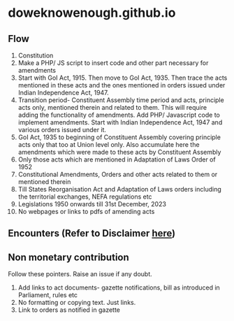 # doweknowenough.github.io

## Flow
1. Constitution
2. Make a PHP/ JS script to insert code and other part necessary for amendments
3. Start with GoI Act, 1915. Then move to GoI Act, 1935. Then trace the acts mentioned in these acts and the ones mentioned in orders issued under Indian Independence Act, 1947.
4. Transition period- Constituent Assembly time period and acts, principle acts only, mentioned therein and related to them. This will require adding the functionality of amendments. Add PHP/ Javascript code to implement amendments. Start with Indian Independence Act, 1947 and various orders issued under it.
5. GoI Act, 1935 to beginning of Constituent Assembly covering principle acts only that too at Union level only. Also accumulate here the amendments which were made to these acts by Constituent Assembly
6. Only those acts which are mentioned in Adaptation of Laws Order of 1952
7. Constitutional Amendments, Orders and other acts related to them or mentioned therein
8. Till States Reorganisation Act and Adaptation of Laws orders including the territorial exchanges, NEFA regulations etc
9. Legislations 1950 onwards till 31st December, 2023
10. No webpages or links to pdfs of amending acts


## Encounters (Refer to Disclaimer [here](https://doweknowenough.github.io/laws-orders/))

## Non monetary contribution
Follow these pointers. Raise an issue if any doubt.
1. Add links to act documents- gazette notifications, bill as introduced in Parliament, rules etc
2. No formatting or copying text. Just links.
3. Link to orders as notified in gazette